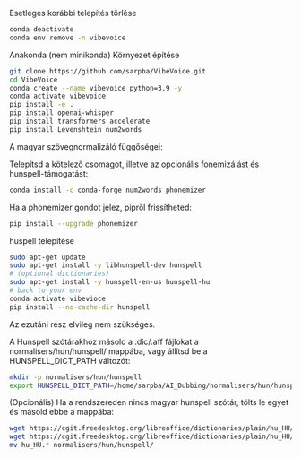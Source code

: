 Esetleges korábbi telepítés törlése

```bash
conda deactivate
conda env remove -n vibevoice
```

Anakonda (nem minikonda) Környezet építése

```bash
git clone https://github.com/sarpba/VibeVoice.git
cd VibeVoice
conda create --name vibevoice python=3.9 -y
conda activate vibevoice
pip install -e .
pip install openai-whisper
pip install transformers accelerate
pip install Levenshtein num2words
```


A magyar szövegnormalizáló függőségei:

Telepítsd a kötelező csomagot, illetve az opcionális fonemizálást és hunspell-támogatást:

```bash
conda install -c conda-forge num2words phonemizer
```

Ha a phonemizer gondot jelez, pipről frissítheted:

```bash
pip install --upgrade phonemizer
```
huspell telepítése
```bash
sudo apt-get update
sudo apt-get install -y libhunspell-dev hunspell
# (optional dictionaries)
sudo apt-get install -y hunspell-en-us hunspell-hu
# back to your env
conda activate vibevioce
pip install --no-cache-dir hunspell
```


Az ezutáni rész elvileg nem szükséges.

A Hunspell szótárakhoz másold a .dic/.aff fájlokat a normalisers/hun/hunspell/ mappába, vagy állítsd be a HUNSPELL_DICT_PATH változót:

```bash
mkdir -p normalisers/hun/hunspell
export HUNSPELL_DICT_PATH=/home/sarpba/AI_Dubbing/normalisers/hun/hunspell
```

(Opcionális) Ha a rendszereden nincs magyar hunspell szótár, tölts le egyet és másold ebbe a mappába:

```bash
wget https://cgit.freedesktop.org/libreoffice/dictionaries/plain/hu_HU/hu_HU.dic
wget https://cgit.freedesktop.org/libreoffice/dictionaries/plain/hu_HU/hu_HU.aff
mv hu_HU.* normalisers/hun/hunspell/
```